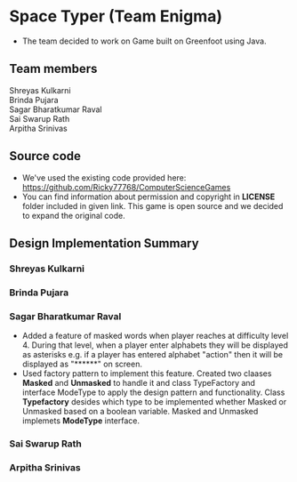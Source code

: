 # Space Typer (Team Enigma)

- The team decided to work on Game built on Greenfoot using Java.

## Team members
Shreyas Kulkarni<br>
Brinda Pujara<br>
Sagar Bharatkumar Raval<br>
Sai Swarup Rath<br>
Arpitha Srinivas

## Source code
- We've used the existing code provided here: https://github.com/Ricky77768/ComputerScienceGames
- You can find information about permission and copyright in **LICENSE** folder included in given link. This game is open source and we decided to expand the original code.

## Design Implementation Summary
### Shreyas Kulkarni
### Brinda Pujara
### Sagar Bharatkumar Raval
- Added a feature of masked words when player reaches at difficulty level 4. During that level, when a player enter alphabets they will be displayed as asterisks e.g. if a player has entered alphabet "action" then it will be displayed as "******" on screen. 
- Used factory pattern to implement this feature. Created two claases **Masked** and **Unmasked** to handle it and class TypeFactory and interface ModeType to apply the design pattern and functionality. Class **Typefactory** desides which type to be implemented whether Masked or Unmasked based on a boolean variable. Masked and Unmasked implemets **ModeType** interface.
### Sai Swarup Rath
### Arpitha Srinivas
